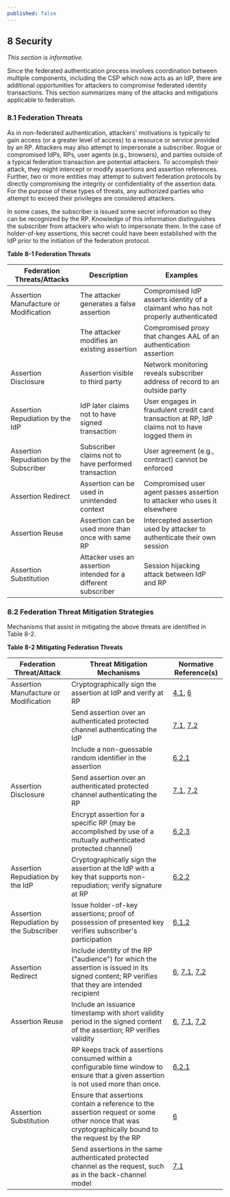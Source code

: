 ```yaml
---
published: false
---
```

<a name="security"></a>

## 8 Security

*This section is informative.*

Since the federated authentication process involves coordination between multiple components, including the CSP which now acts as an IdP, there are additional opportunities for attackers to compromise federated identity transactions. This section summarizes many of the attacks and mitigations applicable to federation.

### 8.1 Federation Threats

As in non-federated authentication, attackers' motivations is typically to gain access (or a greater level of access) to a resource or service provided by an RP. Attackers may also attempt to impersonate a subscriber. Rogue or compromised IdPs, RPs, user agents (e.g., browsers), and parties outside of a typical federation transaction are potential attackers. To accomplish their attack, they might intercept or modify assertions and assertion references. Further, two or more entities may attempt to subvert federation protocols by directly compromising the integrity or confidentiality of the assertion data. For the purpose of these types of threats, any authorized parties who attempt to exceed their privileges are considered attackers.

In some cases, the subscriber is issued some secret information so they can be recognized by the RP. Knowledge of this information distinguishes the subscriber from attackers who wish to impersonate them. In the case of holder-of-key assertions, this secret could have been established with the IdP prior to the initiation of the federation protocol.

<div class="text-center" markdown="1">

**Table 8-1 Federation Threats**

</div>

| **Federation Threats/Attacks**  | **Description**  | **Examples** |
|---------------------------------|------------------|--------------|
| Assertion Manufacture or Modification | The attacker generates a false assertion | Compromised IdP asserts identity of a claimant who has not properly authenticated |
| | The attacker modifies an existing assertion | Compromised proxy that changes AAL of an authentication assertion |
| Assertion Disclosure | Assertion visible to third party | Network monitoring reveals subscriber address of record to an outside party |
| Assertion Repudiation by the IdP | IdP later claims not to have signed transaction | User engages in fraudulent credit card transaction at RP, IdP claims not to have logged them in |
| Assertion Repudiation by the Subscriber | Subscriber claims not to have performed transaction | User agreement (e.g., contract) cannot be enforced |
| Assertion Redirect | Assertion can be used in unintended context | Compromised user agent passes assertion to attacker who uses it elsewhere |
| Assertion Reuse | Assertion can be used more than once with same RP | Intercepted assertion used by attacker to authenticate their own session |
| Assertion Substitution | Attacker uses an assertion intended for a different subscriber | Session hijacking attack between IdP and RP |

### 8.2 Federation Threat Mitigation Strategies

Mechanisms that assist in mitigating the above threats are identified in Table 8-2.

<div class="text-center" markdown="1">

**Table 8-2 Mitigating Federation Threats**

</div>

| **Federation Threat/Attack** | **Threat Mitigation Mechanisms** | **Normative Reference(s)** |
|------------------------------|----------------------------------|---|
| Assertion Manufacture or Modification | Cryptographically sign the assertion at IdP and verify at RP | [4.1](#key-mgmt), [6](#assertions) |
| | Send assertion over an authenticated protected channel authenticating the IdP | [7.1](#back-channel), [7.2](#front-channel) |
| | Include a non-guessable random identifier in the assertion | [6.2.1](#assertion-id) |
| Assertion Disclosure | Send assertion over an authenticated protected channel authenticating the RP | [7.1](#back-channel), [7.2](#front-channel) |
| | Encrypt assertion for a specific RP (may be accomplished by use of a mutually authenticated protected channel) | [6.2.3](#encrypted-assertion) |
| Assertion Repudiation by the IdP | Cryptographically sign the assertion at the IdP with a key that supports non-repudiation; verify signature at RP | [6.2.2](#signed-assertion) |
| Assertion Repudiation by the Subscriber | Issue holder-of-key assertions; proof of possession of presented key verifies subscriber's participation | [6.1.2](#holderofkey) |
| Assertion Redirect | Include identity of the RP ("audience") for which the assertion is issued in its signed content; RP verifies that they are intended recipient | [6](#assertions), [7.1](#back-channel), [7.2](#front-channel) |
| Assertion Reuse | Include an issuance timestamp with short validity period in the signed content of the assertion; RP verifies validity | [6](#assertions), [7.1](#back-channel), [7.2](#front-channel) |
| | RP keeps track of assertions consumed within a configurable time window to ensure that a given assertion is not used more than once. | [6.2.1](#assertion-id) |
| Assertion Substitution | Ensure that assertions contain a reference to the assertion request or some other nonce that was cryptographically bound to the request by the RP | [6](#assertions) |
| | Send assertions in the same authenticated protected channel as the request, such as in the back-channel model |[7.1](#back-channel)|

